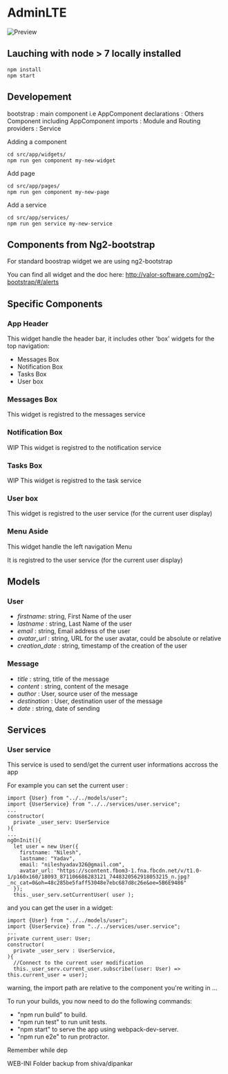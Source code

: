 # AdminLTE

![Preview](https://almsaeedstudio.com/img/AdminLTE2.1.png)



## Lauching with node > 7 locally installed

```
npm install
npm start
```

## Developement

bootstrap : main component i.e AppComponent
declarations : Others Component including AppComponent
imports : Module and Routing
providers : Service



Adding a component

```
cd src/app/widgets/
npm run gen component my-new-widget
```

Add page

```
cd src/app/pages/
npm run gen component my-new-page
```

Add a service

```
cd src/app/services/
npm run gen service my-new-service
```

## Components from Ng2-bootstrap

For standard boostrap widget we are using ng2-bootstrap

You can find all widget and the doc here:
http://valor-software.com/ng2-bootstrap/#/alerts

## Specific Components

### App Header

This widget handle the header bar, it includes other 'box' widgets for the top navigation:

* Messages Box
* Notification Box
* Tasks Box
* User box

### Messages Box

This widget is registred to the messages service

### Notification Box

WIP This widget is registred to the notification service

### Tasks Box

WIP This widget is registred to the task service

### User box

This widget is registred to the user service (for the current user display)

### Menu Aside

This widget handle the left navigation Menu

It is registred to the user service (for the current user display)

## Models

### User

* *firstname*: string, First Name of the user
* *lastname* : string, Last Name of the user
* *email* : string, Email address of the user
* *avatar_url* : string, URL for the user avatar, could be absolute or relative
* *creation_date* : string, timestamp of the creation of the user

### Message

* *title* : string, title of the message
* *content* : string, content of the mesage
* *author* : User, source user of the message
* *destination* : User, destination user of the message
* *date* : string, date of sending

## Services

### User service

This service is used to send/get the current user informations accross the app

For example you can set the current user :

```
import {User} from "../../models/user";
import {UserService} from "../../services/user.service";
...
constructor(
  private _user_serv: UserService
){
...
ngOnInit(){
  let user = new User({
    firstname: "Nilesh",
    lastname: "Yadav",
    email: "nileshyadav326@gmail.com",
    avatar_url: "https://scontent.fbom3-1.fna.fbcdn.net/v/t1.0-1/p160x160/18093_871106686283121_7448320562918053215_n.jpg?_nc_cat=0&oh=48c285be5faff53048e7ebc687d8c26e&oe=5B6E9486"
  });
  this._user_serv.setCurrentUser( user );
```

and you can get the user in a widget:

```
import {User} from "../../models/user";
import {UserService} from "../../services/user.service";
...
private current_user: User;
constructor(
  private _user_serv : UserService,
){
  //Connect to the current user modification
  this._user_serv.current_user.subscribe((user: User) => this.current_user = user);
```

warning, the import path are relative to the component you're writing in ...


To run your builds, you now need to do the following commands:
   - "npm run build" to build.
   - "npm run test" to run unit tests.
   - "npm start" to serve the app using webpack-dev-server.
   - "npm run e2e" to run protractor.

Remember while dep

WEB-INI Folder backup from shiva/dipankar